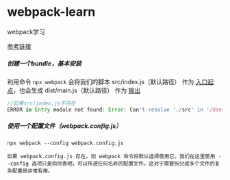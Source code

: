 # webpack-learn
webpack学习

[参考链接](https://webpack.docschina.org/guides/getting-started)

##### 创建一个bundle，基本安装
利用命令 ```npx webpack``` 会将我们的脚本 src/index.js（默认路径） 作为 [入口起点](https://webpack.docschina.org/concepts/entry-points)，也会生成 dist/main.js（默认路径） 作为 [输出](https://webpack.docschina.org/concepts/output)

``` javascript
//如果src/index.js不存在
ERROR in Entry module not found: Error: Can't resolve './src' in '/Users/wangjianqing/Desktop/project/webpack/webpack-demo'
```

##### 使用一个配置文件（webpack.config.js）
```
npx webpack --config webpack.config.js
```

```
如果 webpack.config.js 存在，则 webpack 命令将默认选择使用它。我们在这里使用 --config 选项只是向你表明，可以传递任何名称的配置文件。这对于需要拆分成多个文件的复杂配置是非常有用。
```